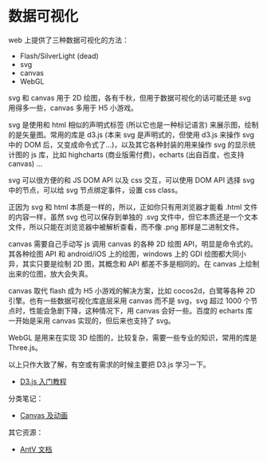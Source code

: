 # 数据可视化

web 上提供了三种数据可视化的方法：

- Flash/SilverLight (dead)
- svg
- canvas
- WebGL

svg 和 canvas 用于 2D 绘图，各有千秋，但用于数据可视化的话可能还是 svg 用得多一些，canvas 多用于 H5 小游戏。

svg 是使用和 html 相似的声明式标签 (所以它也是一种标记语言) 来展示图，绘制的是矢量图。常用的库是 d3.js (本来 svg 是声明式的，但使用 d3.js 来操作 svg 中的 DOM 后，又变成命令式了...)，以及其它各种封装的用来操作 svg 的显示统计图的 js 库，比如 highcharts (商业版需付费)，echarts (出自百度，也支持 canvas) ...

svg 可以很方便的和 JS DOM API 以及 css 交互，可以使用 DOM API 选择 svg 中的节点，可以给 svg 节点绑定事件，设置 css class。

正因为 svg 和 html 本质是一样的，所以，正如你只有用浏览器才能看 .html 文件的内容一样，虽然 svg 也可以保存到单独的 .svg 文件中，但它本质还是一个文本文件，所以只能在浏览览器中被解析查看，而不像 .png 那样是二进制文件。

canvas 需要自己手动写 js 调用 canvas 的各种 2D 绘图 API，明显是命令式的。其各种绘图 API 和 android/iOS 上的绘图，windows 上的 GDI 绘图都大同小异，其实只要是绘制 2D 图，其概念和 API 都差不多是相同的。在 canvas 上绘制出来的位图，放大会失真。

canvas 取代 flash 成为 H5 小游戏的解决方案，比如 cocos2d，白鹭等各种 2D 引擎。也有一些数据可视化库底层采用 canvas 而不是 svg，svg 超过 1000 个节点时，性能会急剧下降，这种情况下，用 canvas 会好一些。百度的 echarts 库一开始是采用 canvas 实现的，但后来也支持了 svg。

WebGL 是用来在实现 3D 绘图的，比较复杂，需要一些专业的知识，常用的库是 Three.js。

以上只作大致了解，有空或有需求的时候主要把 D3.js 学习一下。

- [D3.js 入门教程](http://wiki.jikexueyuan.com/project/d3wiki/)

分类笔记：

- [Canvas 及动画](../code/visualize/canvas-and-animation/README.md)

其它资源：

- [AntV 文档](https://www.yuque.com/antv)
